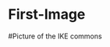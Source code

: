 # First-Image
#Picture of the IKE commons
<script src='//vizor.io/static/scripts/vizor-360-embed.js' data-vizorurl='//vizor.io/embed/jandji22/ike'></script>

